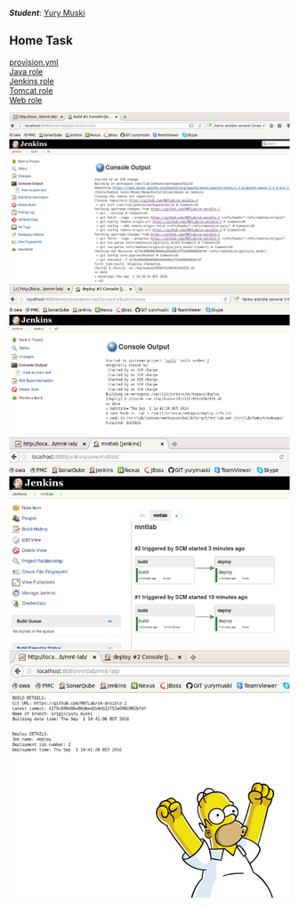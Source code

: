 ***Student***: [Yury Muski](https://upsa.epam.com/workload/employeeView.do?employeeId=4060741400038655529#emplTab=general)

Home Task
---

[provision.yml](vagrant/ansible/provision.yml)  
[Java role](vagrant/ansible/roles/java/)  
[Jenkins role](vagrant/ansible/roles/jenkins/)  
[Tomcat role](vagrant/ansible/roles/tomcat/)  
[Web role](vagrant/ansible/roles/web/)


![build](pics/build.png)
![deploy](pics/deploy.png)
![trigger](pics/trigger.png)
![gomer](pics/gomer.png)
